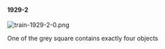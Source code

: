 #### 1929-2
![train-1929-2-0.png](https://github.com/lil-lab/nlvr/raw/master/nlvr/train/images/4/train-1929-2-0.png "train-1929-2-0.png")

One of the grey square contains exactly four objects